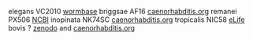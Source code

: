 elegans	VC2010	[wormbase](http://wormbase.org)
briggsae	AF16	[caenorhabditis.org](http://caenorhabditis.org/)
remanei	PX506	[NCBI](https://www.ncbi.nlm.nih.gov/assembly/GCA_010183535.1)
inopinata	NK74SC	[caenorhabditis.org](http://caenorhabditis.org/)
tropicalis	NIC58	[eLife](https://cdn.elifesciences.org/articles/62587/elife-62587-supp2-v2.zip)
bovis	?	[zenodo](https://zenodo.org/record/3571457) and	[caenorhabditis.org](http://caenorhabditis.org/)


